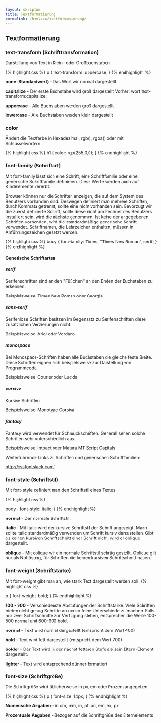 ```yaml
---
layout: skriptum
title: Textformatierung
permalink: /htmlcss/textformatierung/
---
```

## Textformatierung


### text-transform (Schrifttransformation)

Darstellung von Text in Klein- oder Großbuchstaben

{% highlight css %}
p {
  text-transform: uppercase;
}
{% endhighlight %}

**none (Standardwert)** - Das Wort wir normal dargestellt.

**capitalize** - Der erste Buchstabe wird groß dargestellt Vorher: wort text-transform:capitalize;

**uppercase** - Alle Buchstaben werden groß dargestellt

**lowercase** - Alle Buchstaben werden klein dargestellt

### color

Ändert die Textfarbe in Hexadezimal, rgb(), rgba() oder mit Schlüsselwörtern.

{% highlight css %}
h1 {
  color: rgb(255,0,0);
}
{% endhighlight %}

### font-family (Schriftart)

Mit font-family lässt sich eine Schrift, eine Schriftfamilie oder eine generische Schriftfamilie definieren. Diese Werte werden auch auf Kindelemente vererbt.

Browser können nur die Schriften anzeigen, die auf dem System des Benutzers vorhanden sind. Deswegen definiert man mehrere Schriften, durch Kommata getrennt, sollte eine nicht vorhanden sein. Bevorzugt wir die zuerst definierte Schrift, sollte diese nicht am Rechner des Benutzers installiert sein, wird die nächste genommen. Ist keine der angegebenen Schriften vorhanden, wird die standardmäßige generische Schrift verwendet. Schriftnamen, die Lehrzeichen enthalten, müssen in Anführungszeichen gesetzt werden.

{% highlight css %}
body { 
  font-family: Times, "Times New Roman", serif;
}
{% endhighlight %}

#### Generische Schriftarten

##### serif

Serifenschriften sind an den "Füßchen" an den Enden der Buchstaben zu erkennen.

Beispielsweise: Times New Roman oder Georgia.

##### sans-serif

Serifenlose Schriften besitzen im Gegensatz zu Serifenschriften diese zusätzlichen Verzierungen nicht.

Beispielsweise: Arial oder Verdana


##### monospace

Bei Monospace-Schriften haben alle Buchstaben die gleiche feste Breite. Diese Schriften eignen sich beispielsweise zur Darstellung von Programmcode.

Beispielsweise: Courier oder Lucida

 

##### cursive

Kursive Schriften

Beispielsweise: Monotype Corsiva

 

##### fantasy

Fantasy wird verwendet für Schmuckschriften. Generall sehen solche Schriften sehr unterschiedlich aus.

Beispielsweise: Impact oder Matura MT Script Capitals

 

Weiterführende Links zu Schriften und generischen Schriftfamilien:

<http://cssfontstack.com/>

###  font-style (Schriftstil)

Mit font-style definiert man den Schriftstil eines Textes

{% highlight css %}

body { 
  font-style: italic;
}
{% endhighlight %}

**normal** - Der normale Schriftstil.

**italic** - Mit italic wird der kursive Schriftstil der Schrift angezeigt. Mann sollte italic standardmäßig verwenden um Schrift kursiv darzustellen. Gibt es keinen kursiven Schriftschnitt einer Schrift nicht, wird er oblique dargestellt.

**oblique** - Mit oblique wir ein normale Schriftstil schräg gestellt. Oblique gilt nur als Notlösung, für Schriften die keinen kursiven Schriftschnitt haben.




### font-weight (Schriftstärke)

Mit font-weight gibt man an, wie stark Text dargestellt werden soll.
{% highlight css %}
	
p {
    font-weight: bold;
}
{% endhighlight %}

**100 - 900** - Verschiedenste Abstufungen der Schriftstärke. Viele Schriften bieten nicht genug Schnitte an um so feine Unterschiede zu machen. Falls nur zwei Schriftschnitte zur Verfügung stehen, entsprechen die Werte 100-500 normal und 600-900 bold.

**normal** - Text wird normal dargestellt (entspricht dem Wert 400)

**bold** - Text wird fett dargestellt (entspricht dem Wert 700)

**bolder** - Der Text wird in der nächst fetteren Stufe als sein Eltern-Element dargestellt.

**lighter** - Text wird entsprechend dünner formatiert


### font-size (Schriftgröße)

Die Schriftgröße wird üblicherweise in px, em oder Prozent angegeben.

{% highlight css %}
p {
    font-size: 14px;
}
{% endhighlight %}

**Numerische Angaben** - in cm, mm, in, pt, pc, em, ex, px

**Prozentuale Angaben** - Bezogen auf die Schriftgröße des Elternelements

